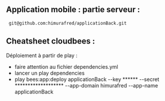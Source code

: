 ## Application mobile : partie serveur :

     git@github.com:himurafred/applicationBack.git


## Cheatsheet cloudbees :

Déploiement à partir de play :
   - faire attention au fichier dependencies.yml
   - lancer un play dependencies
   - play bees:app:deploy applicationBack --key ****** --secret ******************* --app-domain himurafred --app-name applicationBack
